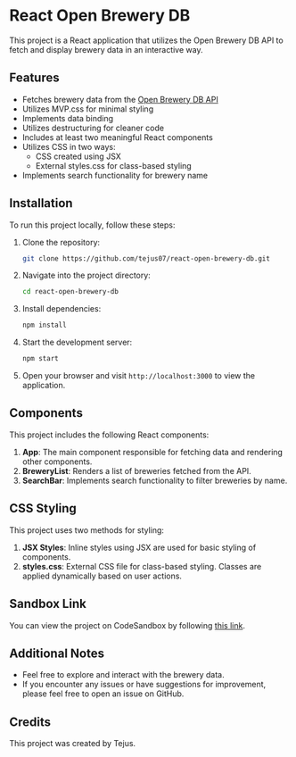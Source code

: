 # React Open Brewery DB

This project is a React application that utilizes the Open Brewery DB API to fetch and display brewery data in an interactive way.

## Features

- Fetches brewery data from the [Open Brewery DB API](https://www.openbrewerydb.org/)
- Utilizes MVP.css for minimal styling
- Implements data binding
- Utilizes destructuring for cleaner code
- Includes at least two meaningful React components
- Utilizes CSS in two ways:
  - CSS created using JSX
  - External styles.css for class-based styling
- Implements search functionality for brewery name

## Installation

To run this project locally, follow these steps:

1. Clone the repository:

   ```bash
   git clone https://github.com/tejus07/react-open-brewery-db.git
   ```

2. Navigate into the project directory:

   ```bash
   cd react-open-brewery-db
   ```

3. Install dependencies:

   ```bash
   npm install
   ```

4. Start the development server:

   ```bash
   npm start
   ```

5. Open your browser and visit `http://localhost:3000` to view the application.

## Components

This project includes the following React components:

1. **App**: The main component responsible for fetching data and rendering other components.
2. **BreweryList**: Renders a list of breweries fetched from the API.
3. **SearchBar**: Implements search functionality to filter breweries by name.

## CSS Styling

This project uses two methods for styling:

1. **JSX Styles**: Inline styles using JSX are used for basic styling of components.
2. **styles.css**: External CSS file for class-based styling. Classes are applied dynamically based on user actions.

## Sandbox Link

You can view the project on CodeSandbox by following [this link](https://codesandbox.io/s/github/tejus07/react-open-brewery-db).

## Additional Notes

- Feel free to explore and interact with the brewery data.
- If you encounter any issues or have suggestions for improvement, please feel free to open an issue on GitHub.

## Credits

This project was created by Tejus.

